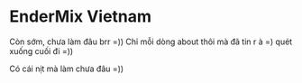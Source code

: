 # EnderMix Vietnam
Còn sớm, chưa làm đâu brr =))
Chỉ mỗi dòng about thôi mà đã tin r à =)
quét xuống cuối đi =))



































































































































































































Có cái nịt mà làm
chưa đâu =))
